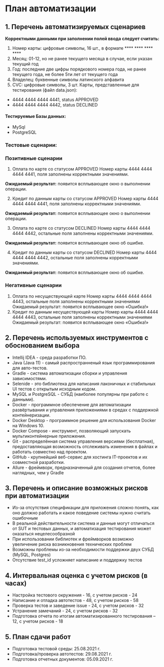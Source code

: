 # План автоматизации
##  1. Перечень автоматизируемых сценариев
**Корректными данными при заполнении полей ввода следует считать:**
1.	Номер карты: цифровые символы, 16 шт., в формате **** **** **** ****
2.	Месяц: 01-12, но не ранее текущего месяца в случае, если указан текущий год
3.	Год: последние две цифры порядкового номера года, не ранее текущего года, не более 5ти лет от текущего года
4.	Владелец: буквенные символы латинского алфавита
5.	CVC: цифровые символы, 3 шт.
Карты, представленные для тестирования (файл data.json):
* 4444 4444 4444 4441, status APPROVED
*	4444 4444 4444 4442, status DECLINED
#### Тестируемые Базы данных:
*	MySql
*	PostgreSQL
### Тестовые сценарии:
### Позитивные сценарии
1.	Оплата по карте со статусом APPROVED
Номер карты 4444 4444 4444 4441,  поля заполнены корректными значениями.

**Ожидаемый результат:** появится всплывающее окно о выполнении операции.

2.	Кредит по данным карты со статусом APPROVED
Номер карты 4444 4444 4444 4441, поля заполнены корректными значениями.

**Ожидаемый результат:** появится всплывающее окно о выполнении операции. 

3.	Оплата по карте со статусом DECLINED
Номер карты 4444 4444 4444 4442, остальные поля заполнены корректными значениями.

**Ожидаемый результат:** появится всплывающее окно об ошибке.

4.	Кредит по данным карты со статусом DECLINED
Номер карты 4444 4444 4444 4442, остальные поля заполнены корректными значениями.

**Ожидаемый результат:** появится всплывающее окно об ошибке.

###  Негативные сценарии
1.	Оплата по несуществующей карте
Номер карты 4444 4444 4444 4443, остальные поля заполнены корректными значениями
Ожидаемый результат: появится всплывающее окно «Ошибка!»
2.	Кредит по данным несуществующей карты
Номер карты 4444 4444 4444 4443, остальные поля заполнены корректными значениями
Ожидаемый результат: появится всплывающее окно «Ошибка!»
## 2. Перечень используемых инструментов с обоснованием выбора
   * Intellij IDEA -  среда разработки ПО.
   * Java (Java 11) - самый распространненый язык программирования для авто-тестов.
   * Gradle - система автоматизации сборки и управления зависимостями.
   * Selenide - это библиотека для написания лаконичных и стабильных UI тестов с открытым исходным кодом. 
   * MySQL и PostgreSQL - СУБД (наиболее популярны при работе с данными).
   * Docker - программное обеспечение для автоматизации развёртывания и управления приложениями в средах с поддержкой контейнеризации.
   * Docker Desktop - программное решение для использования Docker на Windows 10.
   * Docker Compose - инструмент, позволяющий запускать мультиконтейнерные приложения.
   * Git - распределённая система управления версиями (бесплатная), предоставляющая возможность отслеживать изменения в файлах и работать совместно над проектом.
   * GitHub - крупнейший веб-сервис для хостинга IT-проектов и их совместной разработки.
   * Allure - фреймворк, предназначенный для создания отчетов, более наглядных, чем у Gradle
## 3. Перечень и описание возможных рисков при автоматизации
*	Из-за отсутствия спецификации для приложения сложно понять, как оно должно работать и какое поведение системы нужно считать ошибочным
*	В реальной действительности система и данные могут отличаться от SUT и тестовых данных, и автоматизация тестирования может оказаться нецелесообразной
*	При использовании библиотек и фреймворков возможно увеличение риска возникновения технических проблем
*	Возможны проблемы из-за необходимости поддержки двух СУБД (MySQL, Postgres)
*	Отсутствие test_id усложняет написание и поддержку тестов
## 4. Интервальная оценка с учетом рисков (в часах)
*	Настройка тестового окружения - 16, с учетом рисков - 24
*	Написание и отладка автотестов -  48, с учетом рисков - 58
*	Проверка тестов и заведение issue - 24, с учетом рисков - 32
*	Устранение замечаний - 24, с учетом рисков  - 32
*	Подготовка отчета по итогам автоматизированного тестирования – 12, с учетом рисков  - 18

## 5. План сдачи работ

* Подготовка тестовой среды: 25.08.2021 г.
*	Подготовка/проверка автотестов: 29.08.2021 г.
*	Подготовка отчетных документов: 05.09.2021 г.

